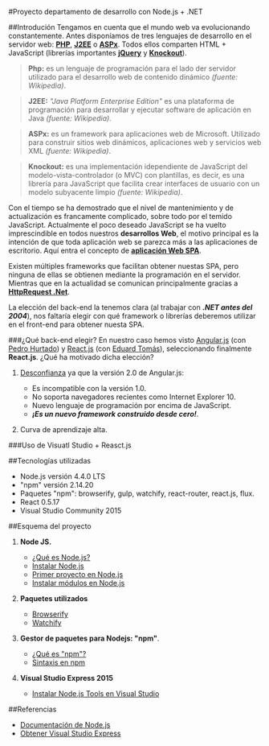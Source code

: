 #Proyecto departamento de desarrollo con Node.js + .NET

##Introdución
Tengamos en cuenta que el mundo web va evolucionando constantemente. Antes disponíamos de tres lenguajes de desarrollo en el servidor web: **[PHP][enlacePHP]**, **[J2EE][enlaceJ2EE]** o **[ASPx][enlaceASPNET]**. Todos ellos comparten HTML + JavaScript (librerías importantes **[jQuery][enlaceJQUERY]** y **[Knockout][enlaceKNOCKOUT]**).
> **Php:** es un lenguaje de programación para el lado der servidor utilizado para el desarrollo web de contenido dinámico *(fuente: Wikipedia)*.
  
> **J2EE:** *"Java Platform Enterprise Edition"* es una plataforma de programación para desarrollar y ejecutar software de aplicación en Java *(fuente: Wikipedia)*.  
  
> **ASPx:** es un framework para aplicaciones web de Microsoft. Utilizado para construir sitios web dinámicos, aplicaciones web y servicios web XML *(fuente: Wikipedia)*.  
  
> **Knockout:** es una implementación idependiente de JavaScript del modelo-vista-controlador (o MVC) con plantillas, es decir, es una librería para JavaScript que facilita crear interfaces de usuario con un modelo subyacente limpio *(fuente: Wikipedia)*.  

Con el tiempo se ha demostrado que el nivel de mantenimiento y de actualización es francamente complicado, sobre todo por el temido JavaScript. Actualmente el poco deseado JavaScript se ha vuelto imprescindible en todos nuestros **desarrollos Web**, el motivo principal es la intención de que toda aplicación web se parezca más a las aplicaciones de escritorio. Aquí entra el concepto de **[aplicación Web SPA][enlaceWEBSPA]**.  

Existen múltiples frameworks que facilitan obtener nuestas SPA, pero ninguna de ellas se obtienen mediante la programación en el servidor. Mientras que en la actualidad se comunican principalmente gracias a **[HttpRequest .Net][enlaceHTTPREQUEST]**.  

La elección del back-end la tenemos clara (al trabajar con ***.NET antes del 2004***), nos faltaría elegir con qué framework o librerías deberemos utilizar en el front-end para obtener nuesta SPA.  

###¿Qué back-end elegir?
En nuestro caso hemos visto [Angular.js][enlaceANGULAR] (con [Pedro Hurtado][enlacePEDROHURTADO]) y [React.js][enlaceREACT] (con [Eduard Tomás][enlaceEDUARD]), seleccionando finalmente **React.js**. ¿Qué ha motivado dicha elección? 
1. [Desconfianza][enlaceDESCONF] ya que la versión 2.0 de Angular.js:
	+ Es incompatible con la versión 1.0.
	+ No soporta navegadores recientes como Internet Explorer 10.
	+ Nuevo lenguaje de programación por encima de JavaScript.
	+ ***¡Es un nuevo framework construido desde cero!***.  

2. Curva de aprendizaje alta.

###Uso de Visuatl Studio + Reasct.js


##Tecnologías utilizadas
+ Node.js versión 4.4.0 LTS
+ "npm" versión 2.14.20
+ Paquetes "npm": browserify, gulp, watchify, react-router, react.js, flux.
+ React 0.5.17
+ Visual Studio Community 2015

##Esquema del proyecto
1. **Node JS.**  
	+ [¿Qué es Node.js?](nodejs/1_what_is_node.md)  
	+ [Instalar Node.js](nodejs/2_install_nodejs.md)
	+ [Primer proyecto en Node.js](nodejs/3_first_proyect.md)
	+ [Instalar módulos en Node.js](nodejs/4_install_nodejs_modules.md)  

2. **Paquetes utilizados**
	+ [Browserify](nodejs_packages/browserify) 
	+ [Watchify](nodejs_packages/browserify)

3. **Gestor de paquetes para Nodejs: "npm"**.  

	+ [¿Qué es "npm"?](nodejs/what_is_node.md)  
	+ [Sintaxis en npm](npm/syntax.md)

4. **Visual Studio Express 2015**  

	+ [Instalar Node.js Tools en Visual Studio](visualStudio/pluginNodejs.md)  

##Referencias
+ [Documentación de Node.js](https://nodejs.org/dist/latest-v4.x/docs/api/)
+ [Obtener Visual Studio Express](https://www.visualstudio.com/es-es/features/node-js-vs.aspx)

<!-- Referencias y enlaces utilizados en el texto -->
[enlacePhp]:(http://php.net/manual/es/index.php)
[enlaceJ2EE]:(http://www.oracle.com/technetwork/java/javaee/overview/index.html)
[enlaceASPNET]:(http://www.asp.net/)
[enlaceJQUERY]:(http://jquery.com/)
[enlaceKNOCKOUT]:(http://knockoutjs.com/)
[enlaceWEBSPA]:(http://www.campusmvp.es/recursos/post/Video-que-son-las-Single-Page-Applications.aspx)
[enlaceHTTPREQUEST]:(https://es.wikipedia.org/wiki/XMLHttpRequest)
[enlaceANGULAR]:(https://angularjs.org/)
[enlacePEDROHURTADO]:(https://es.linkedin.com/in/pedro-hurtado-4149782b)
[enlaceREACT]:(https://facebook.github.io/react/)
[enlaceEDUARD]:(https://es.linkedin.com/in/etomas/es)
[enlaceDESCONF]:(https://www.campusmvp.es/recursos/post/191%3bDebo-aprender-AngularJS-ahora-o-esperar-a-AngularJS-20.aspx)

